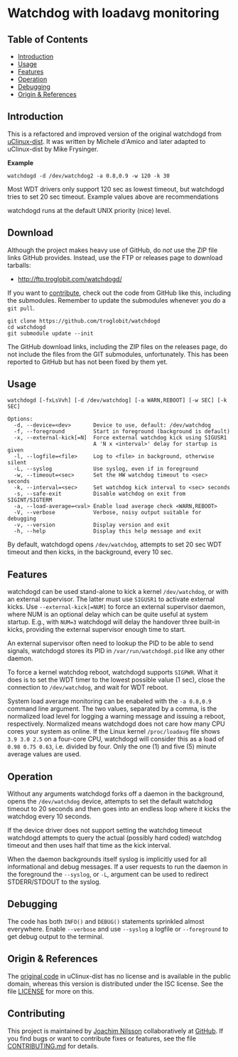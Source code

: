 Watchdog with loadavg monitoring
================================

Table of Contents
-----------------

* [Introduction](#introduction)
* [Usage](#usage)
* [Features](#features)
* [Operation](#operation)
* [Debugging](#debugging)
* [Origin & References](#origin--references)


Introduction
------------

This is a refactored and improved version of the original watchdogd from
[uClinux-dist][].  It was written by Michele d'Amico and later adapted
to uClinux-dist by Mike Frysinger.

**Example**

    watchdogd -d /dev/watchdog2 -a 0.8,0.9 -w 120 -k 30

Most WDT drivers only support 120 sec as lowest timeout, but watchdogd
tries to set 20 sec timeout.  Example values above are recommendations

watchdogd runs at the default UNIX priority (nice) level.


Download
--------

Although the project makes heavy use of GitHub, do *not* use the ZIP
file links GitHub provides.  Instead, use the FTP or releases page to
download tarballs:

- http://ftp.troglobit.com/watchdogd/

If you want to [contribute][contrib], check out the code from GitHub
like this, including the submodules.  Remember to update the submodules
whenever you do a `git pull`.

	git clone https://github.com/troglobit/watchdogd
	cd watchdogd
	git submodule update --init

The GitHub download links, including the ZIP files on the releases page,
do not include the files from the GIT submodules, unfortunately.  This
has been reported to GitHub but has not been fixed by them yet.


Usage
-----

    watchdogd [-fxLsVvh] [-d /dev/watchdog] [-a WARN,REBOOT] [-w SEC] [-k SEC]
    
    Options:
      -d, --device=<dev>       Device to use, default: /dev/watchdog
      -f, --foreground         Start in foreground (background is default)
      -x, --external-kick[=N]  Force external watchdog kick using SIGUSR1
                               A 'N x <interval>' delay for startup is given
      -l, --logfile=<file>     Log to <file> in background, otherwise silent
      -L, --syslog             Use syslog, even if in foreground
      -w, --timeout=<sec>      Set the HW watchdog timeout to <sec> seconds
      -k, --interval=<sec>     Set watchdog kick interval to <sec> seconds
      -s, --safe-exit          Disable watchdog on exit from SIGINT/SIGTERM
      -a, --load-average=<val> Enable load average check <WARN,REBOOT>
      -V, --verbose            Verbose, noisy output suitable for debugging
      -v, --version            Display version and exit
      -h, --help               Display this help message and exit
    
By default, watchdogd opens `/dev/watchdog`, attempts to set 20 sec WDT
timeout and then kicks, in the background, every 10 sec.


Features
--------

watchdogd can be used stand-alone to kick a kernel `/dev/watchdog`, or
with an external supervisor.  The latter must use `SIGUSR1` to activate
external kicks.  Use `--external-kick[=NUM]` to force an external
supervisor daemon, where NUM is an optional delay which can be quite
useful at system startup.  E.g., with `NUM=3` watchdogd will delay the
handover three built-in kicks, providing the external supervisor enough
time to start.

An external supervisor often need to lookup the PID to be able to send
signals, watchdogd stores its PID in `/var/run/watchdogd.pid` like any
other daemon.

To force a kernel watchdog reboot, watchdogd supports `SIGPWR`.  What
it does is to set the WDT timer to the lowest possible value (1 sec),
close the connection to `/dev/watchdog`, and wait for WDT reboot.

System load average monitoring can be enabeled with the `-a 0.8,0.9`
command line argument.  The two values, separated by a comma, is the
normalized load level for logging a warning message and issuing a
reboot, respectively.  Normalized means watchdogd does not care how many
CPU cores your system as online.  If the Linux kernel `/proc/loadavg`
file shows `3.9 3.0 2.5` on a four-core CPU, watchdogd will consider
this as a load of `0.98 0.75 0.63`, i.e. divided by four.  Only the one
(1) and five (5) minute average values are used.


Operation
---------

Without any arguments watchdogd forks off a daemon in the background,
opens the `/dev/watchdog` device, attempts to set the default watchdog
timeout to 20 seconds and then goes into an endless loop where it kicks
the watchdog every 10 seconds.

If the device driver does not support setting the watchdog timeout
watchdogd attempts to query the actual (possibly hard coded) watchdog
timeout and then uses half that time as the kick interval.

When the daemon backgrounds itself syslog is implicitly used for all
informational and debug messages.  If a user requests to run the daemon
in the foreground the `--syslog`, or `-L`, argument can be used to
redirect STDERR/STDOUT to the syslog.


Debugging
---------

The code has both `INFO()` and `DEBUG()` statements sprinkled almost
everywhere.  Enable `--verbose` and use `--syslog` a logfile or
`--foreground` to get debug output to the terminal.


Origin & References
-------------------

The [original code][] in uClinux-dist has no license and is available in
the public domain, whereas this version is distributed under the ISC
license.  See the file [LICENSE][] for more on this.

Contributing
------------

This project is maintained by [Joachim Nilsson][] collaboratively at
[GitHub][].  If you find bugs or want to contribute fixes or features,
see the file [CONTRIBUTING.md][contrib] for details.


[uClinux-dist]:    http://www.uclinux.org/pub/uClinux/dist/
[original code]:   http://www.mail-archive.com/uclinux-dev@uclinux.org/msg04191.html
[GitHub]:          http://github.com/troglobit/watchdogd
[LICENSE]:         https://github.com/troglobit/watchdogd/blob/master/LICENSE
[contrib]:         https://github.com/troglobit/watchdogd/blob/master/CONTRIBUTING.md
[Joachim Nilsson]: http://troglobit.com

<!--
  -- Local Variables:
  -- mode: markdown
  -- End:
  -->
